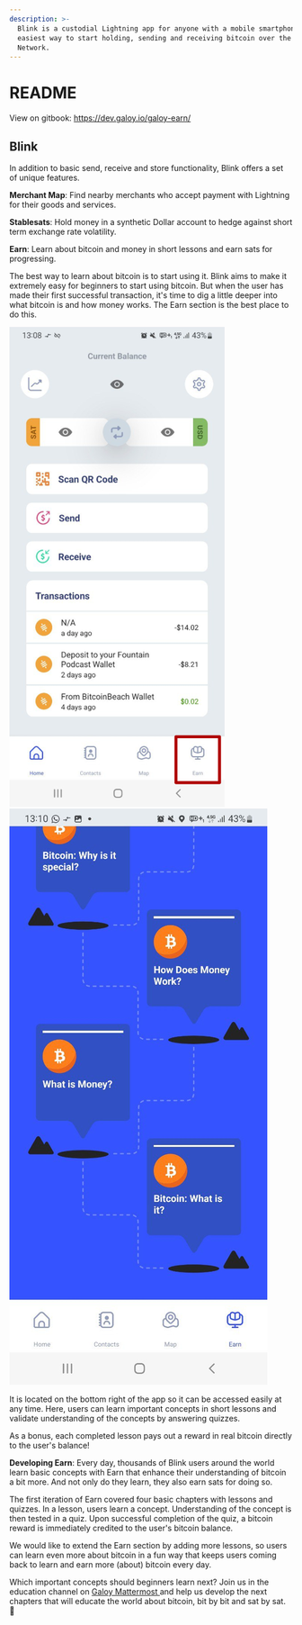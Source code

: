 ```yaml
---
description: >-
  Blink is a custodial Lightning app for anyone with a mobile smartphone and the
  easiest way to start holding, sending and receiving bitcoin over the Lightning
  Network.
---
```


# README

View on gitbook: https://dev.galoy.io/galoy-earn/

## Blink

In addition to basic send, receive and store functionality, Blink offers a set of unique features.

**Merchant Map**: Find nearby merchants who accept payment with Lightning for their goods and services.

**Stablesats**: Hold money in a synthetic Dollar account to hedge against short term exchange rate volatility.

**Earn**: Learn about bitcoin and money in short lessons and earn sats for progressing.

The best way to learn about bitcoin is to start using it. Blink aims to make it extremely easy for beginners to start using bitcoin. But when the user has made their first successful transaction, it's time to dig a little deeper into what bitcoin is and how money works. The Earn section is the best place to do this.

![](.gitbook/assets/g1018.png) ![](<.gitbook/assets/image (16).png>)

It is located on the bottom right of the app so it can be accessed easily at any time. Here, users can learn important concepts in short lessons and validate understanding of the concepts by answering quizzes.

As a bonus, each completed lesson pays out a reward in real bitcoin directly to the user's balance!

**Developing Earn**: Every day, thousands of Blink users around the world learn basic concepts with Earn that enhance their understanding of bitcoin a bit more. And not only do they learn, they also earn sats for doing so.

The first iteration of Earn covered four basic chapters with lessons and quizzes. In a lesson, users learn a concept. Understanding of the concept is then tested in a quiz. Upon successful completion of the quiz, a bitcoin reward is immediately credited to the user's bitcoin balance.

We would like to extend the Earn section by adding more lessons, so users can learn even more about bitcoin in a fun way that keeps users coming back to learn and earn more (about) bitcoin every day.

Which important concepts should beginners learn next? Join us in the education channel on [Galoy Mattermost ](https://chat.galoy.io/galoy/channels/education)and help us develop the next chapters that will educate the world about bitcoin, bit by bit and sat by sat. 🧡
